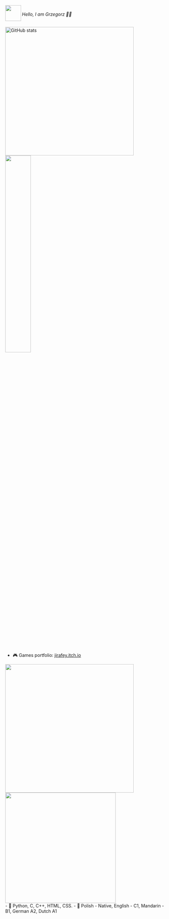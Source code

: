 
<img src="https://media1.giphy.com/media/OfgFXNVi8gnEXvbske/giphy.gif" height="50" align="left"/>

###### Hello, I am Grzegorz 👋🏻 

<img alt="GitHub stats" src="https://github-readme-stats.vercel.app/api?username=Jirafey&bg_color=80,f0cd7b,f1ce7d,f5e58d,f4e892,81613a,f2cf7b&title_color=4B311A&text_color=000&count_private=true&hide_border=true" width="407" align="left">
<img src="https://github-readme-stats.vercel.app/api/top-langs/?username=Jirafey&layout=compact&bg_color=20,f4e892,f1ce7d,f5e58d,f0cd7b,f0cd7b&title_color=4B311A&text_color=000&count_private=true&hide_border=true"count_private=true&theme=deafult" style="width: 40%; max-width: 40%; min-width: 40%;"></a> <br>

                                                                                                                                         
- 🎮 Games portfolio: [jirafey.itch.io](https://jirafey.itch.io/)
<img src="https://user-images.githubusercontent.com/97115044/211225862-ca5d3ff0-3309-4d28-8d0a-37a4f82c02c8.png" width = "407" align="left" >
<img src ="https://user-images.githubusercontent.com/97115044/211225863-be9315cf-559d-475a-a91c-262a60c05ffc.png" width = "350" >
<br>
- 💛 Python, C, C++, HTML, CSS.
- 💬 Polish - Native, English - C1, Mandarin - B1, German A2, Dutch A1

  


